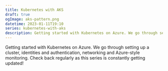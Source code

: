 ```yaml
---
title: Kubernetes with AKS
draft: true
ogImage: aks-pattern.png
datetime: 2023-01-11T19:10
series: kubernetes-with-aks
description: Getting started with Kubernetes on Azure. We go through setting up a cluster, identities and authentication, networking and Azure-style monitoring.
---
```


Getting started with Kubernetes on Azure. We go through setting up a cluster, identities and authentication, networking and Azure-style monitoring.
Check back regularly as this series is constantly getting updated!

